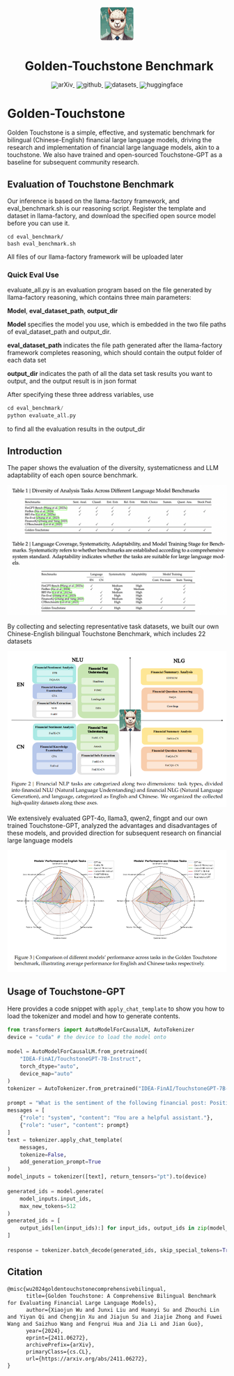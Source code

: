 <!-- markdownlint-disable first-line-h1 -->
<!-- markdownlint-disable html -->
<!-- markdownlint-disable no-duplicate-header -->

<div align="center">
  <img src="https://github.com/IDEA-FinAI/Golden-Touchstone/blob/main/assets/Touchstone-GPT-logo.png?raw=true" width="15%" alt="Golden-Touchstone" />
  <h1 style="display: inline-block; vertical-align: middle; margin-left: 10px; font-size: 2em; font-weight: bold;">Golden-Touchstone Benchmark</h1>
</div>

<div align="center" style="line-height: 1;">
  <a href="https://arxiv.org/abs/2411.06272" target="_blank" style="margin: 2px;">
    <img alt="arXiv" src="https://img.shields.io/badge/Arxiv-2411.06272-b31b1b.svg?logo=arXiv" style="display: inline-block; vertical-align: middle;"/>
  </a>
  <a href="https://github.com/IDEA-FinAI/Golden-Touchstone" target="_blank" style="margin: 2px;">
    <img alt="github" src="https://img.shields.io/github/stars/IDEA-FinAI/Golden-Touchstone.svg?style=social" style="display: inline-block; vertical-align: middle;"/>
  </a>
  <a href="https://huggingface.co/IDEA-FinAI/TouchstoneGPT-7B-Instruct" target="_blank" style="margin: 2px;">
    <img alt="datasets" src="https://img.shields.io/badge/🤗-Datasets-yellow.svg" style="display: inline-block; vertical-align: middle;"/>
  </a>
  <a href="https://huggingface.co/IDEA-FinAI/TouchstoneGPT-7B-Instruct" target="_blank" style="margin: 2px;">
    <img alt="huggingface" src="https://img.shields.io/badge/🤗-Model-yellow.svg" style="display: inline-block; vertical-align: middle;"/>
  </a>
</div>

# Golden-Touchstone


Golden Touchstone is a simple, effective, and systematic benchmark for bilingual (Chinese-English) financial large language models, driving the research and implementation of financial large language models, akin to a touchstone. We also have trained and open-sourced Touchstone-GPT as a baseline for subsequent community research.

## Evaluation of Touchstone Benchmark

Our inference is based on the llama-factory framework, and eval_benchmark.sh is our reasoning script. Register the template and dataset in llama-factory, and download the specified open source model before you can use it.

```code
cd eval_benchmark/
bash eval_benchmark.sh
```

All files of our llama-factory framework will be uploaded later
### Quick Eval Use
evaluate_all.py is an evaluation program based on the file generated by llama-factory reasoning, which contains three main parameters: 

__Model__, __eval_dataset_path__, __output_dir__

__Model__ specifies the model you use, which is embedded in the two file paths of eval_dataset_path and output_dir.

__eval_dataset_path__ indicates the file path generated after the llama-factory framework completes reasoning, which should contain the output folder of each data set

__output_dir__ indicates the path of all the data set task results you want to output, and the output result is in json format

After specifying these three address variables, use
```python
cd eval_benchmark/
python evaluate_all.py
```
to find all the evaluation results in the output_dir


## Introduction

The paper shows the evaluation of the diversity, systematicness and LLM adaptability of each open source benchmark.

![benchmark_info](https://github.com/IDEA-FinAI/Golden-Touchstone/blob/main/assets/benchmark_info.png?raw=true)

By collecting and selecting representative task datasets, we built our own Chinese-English bilingual Touchstone Benchmark, which includes 22 datasets

![golden_touchstone_info](https://github.com/IDEA-FinAI/Golden-Touchstone/blob/main/assets/golden_touchstone_info.png?raw=true)

We extensively evaluated GPT-4o, llama3, qwen2, fingpt and our own trained Touchstone-GPT, analyzed the advantages and disadvantages of these models, and provided direction for subsequent research on financial large language models

![evaluation](https://github.com/IDEA-FinAI/Golden-Touchstone/blob/main/assets/evaluation.png?raw=true)


## Usage of Touchstone-GPT

Here provides a code snippet with `apply_chat_template` to show you how to load the tokenizer and model and how to generate contents.

```python
from transformers import AutoModelForCausalLM, AutoTokenizer
device = "cuda" # the device to load the model onto

model = AutoModelForCausalLM.from_pretrained(
    "IDEA-FinAI/TouchstoneGPT-7B-Instruct",
    torch_dtype="auto",
    device_map="auto"
)
tokenizer = AutoTokenizer.from_pretrained("IDEA-FinAI/TouchstoneGPT-7B-Instruct")

prompt = "What is the sentiment of the following financial post: Positive, Negative, or Neutral?\nsees #Apple at $150/share in a year (+36% from today) on growing services business."
messages = [
    {"role": "system", "content": "You are a helpful assistant."},
    {"role": "user", "content": prompt}
]
text = tokenizer.apply_chat_template(
    messages,
    tokenize=False,
    add_generation_prompt=True
)
model_inputs = tokenizer([text], return_tensors="pt").to(device)

generated_ids = model.generate(
    model_inputs.input_ids,
    max_new_tokens=512
)
generated_ids = [
    output_ids[len(input_ids):] for input_ids, output_ids in zip(model_inputs.input_ids, generated_ids)
]

response = tokenizer.batch_decode(generated_ids, skip_special_tokens=True)[0]
```



## Citation
```
@misc{wu2024goldentouchstonecomprehensivebilingual,
      title={Golden Touchstone: A Comprehensive Bilingual Benchmark for Evaluating Financial Large Language Models}, 
      author={Xiaojun Wu and Junxi Liu and Huanyi Su and Zhouchi Lin and Yiyan Qi and Chengjin Xu and Jiajun Su and Jiajie Zhong and Fuwei Wang and Saizhuo Wang and Fengrui Hua and Jia Li and Jian Guo},
      year={2024},
      eprint={2411.06272},
      archivePrefix={arXiv},
      primaryClass={cs.CL},
      url={https://arxiv.org/abs/2411.06272}, 
}
```